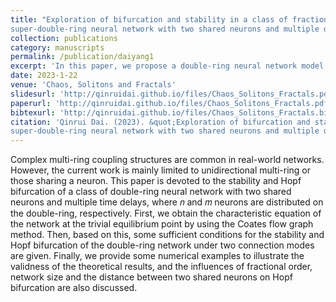 ```yaml
---
title: "Exploration of bifurcation and stability in a class of fractional-order
super-double-ring neural network with two shared neurons and multiple delays"
collection: publications
category: manuscripts
permalink: /publication/daiyang1
excerpt: 'In this paper, we propose a double-ring neural network model with two shared neurons and multiple delays, in which both unidirectional and bidirectional connection are considered.'
date: 2023-1-22
venue: 'Chaos, Solitons and Fractals'
slidesurl: 'http://qinruidai.github.io/files/Chaos_Solitons_Fractals.pdf'
paperurl: 'http://qinruidai.github.io/files/Chaos_Solitons_Fractals.pdf'
bibtexurl: 'http://qinruidai.github.io/files/Chaos_Solitons_Fractals.bib'
citation: 'Qinrui Dai. (2023). &quot;Exploration of bifurcation and stability in a class of fractional-order
super-double-ring neural network with two shared neurons and multiple delays.&quot; <i>Chaos, Solitons and Fractals</i>. 168, 113185.'
---
```

Complex multi-ring coupling structures are common in real-world networks. However, the current work is
mainly limited to unidirectional multi-ring or those sharing a neuron. This paper is devoted to the stability and
Hopf bifurcation of a class of double-ring neural network with two shared neurons and multiple time delays,
where 𝑛 and 𝑚 neurons are distributed on the double-ring, respectively. First, we obtain the characteristic
equation of the network at the trivial equilibrium point by using the Coates flow graph method. Then, based
on this, some sufficient conditions for the stability and Hopf bifurcation of the double-ring network under two
connection modes are given. Finally, we provide some numerical examples to illustrate the validness of the
theoretical results, and the influences of fractional order, network size and the distance between two shared
neurons on Hopf bifurcation are also discussed.
